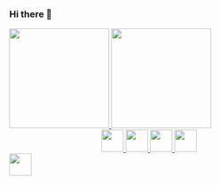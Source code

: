 ### Hi there 👋

<div align="inline">
  <a href="https://github.com/rafaballerini">
  <img height="180em" src="https://github-readme-stats.vercel.app/api?username=Hiarleyy&show_icons=true&theme=midnight-purple&include_all_commits=true&count_private=true"/>
  <img height="180em" src="https://github-readme-stats.vercel.app/api/top-langs/?username=Hiarleyy&layout=compact&langs_count=7&theme=midnight-purple"/>
</div>

  <div align="center">
  <img width='40px' src="https://cdn.jsdelivr.net/gh/devicons/devicon/icons/html5/html5-original-wordmark.svg" />
  <img width='40px' src="https://cdn.jsdelivr.net/gh/devicons/devicon/icons/css3/css3-original.svg" />
  <img width='40px' src="https://cdn.jsdelivr.net/gh/devicons/devicon/icons/javascript/javascript-original.svg" />
  <img width='40px' src="https://cdn.jsdelivr.net/gh/devicons/devicon/icons/java/java-original.svg" />
  </div>        
  
  <img width='40px' src="https://discord.com/channels/898211932438405231/985622925380038736/1035960145093611601"/>
                  
          

